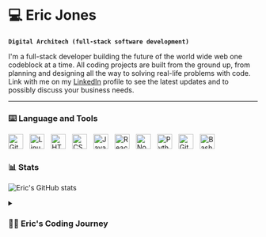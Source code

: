# :computer: Eric Jones

**`Digital Architech (full-stack software development)`**

I'm a full-stack developer building the future of the world wide web one codeblock at a time. All coding projects are built from the ground up, from planning and designing all the way to solving real-life problems with code. Link with me on my [LinkedIn](https://www.linkedin.com/in/ericnathanieljones/) profile to see the latest updates and to possibly discuss your business needs.

***
### :keyboard: Language and Tools

<img align="left" alt="Git" width="30px" style="padding-right:10px;" src="https://cdn.jsdelivr.net/gh/devicons/devicon/icons/git/git-original.svg" />
<img align="left" alt="Linux" width="30px" style="padding-right:10px;" src="https://cdn.jsdelivr.net/gh/devicons/devicon/icons/linux/linux-original.svg" />
<img align="left" alt="HTML" width="30px" style="padding-right:10px;" src="https://cdn.jsdelivr.net/gh/devicons/devicon/icons/html5/html5-plain.svg" />
<img align="left" alt="CSS" width="30px" style="padding-right:10px;" src="https://cdn.jsdelivr.net/gh/devicons/devicon/icons/css3/css3-plain.svg" />
<img align="left" alt="JavaScript" width="30px" style="padding-right:10px;" src="https://cdn.jsdelivr.net/gh/devicons/devicon/icons/javascript/javascript-plain.svg" />
<img align="left" alt="React" width="30px" style="padding-right:10px;" src="https://cdn.jsdelivr.net/gh/devicons/devicon/icons/react/react-original.svg" />
<img align="left" alt="NodeJS" width="30px" style="padding-right:10px;" src="https://cdn.jsdelivr.net/gh/devicons/devicon/icons/nodejs/nodejs-original.svg" />
<img align="left" alt="Python" width="30px" style="padding-right:10px;" src="https://cdn.jsdelivr.net/gh/devicons/devicon/icons/python/python-plain.svg" />
<img align="left" alt="GitHub" width="30px" style="padding-right:10px;" src="https://visualpharm.com/assets/720/Github-595b40b65ba036ed117d442f.svg" />
<img align="left" alt="Bash" width="30px" style="padding-right:10px;" src="https://cdn.jsdelivr.net/gh/devicons/devicon/icons/bash/bash-original.svg" />
<br />

#

### 📊 Stats

![Eric's GitHub stats](https://github-readme-stats.vercel.app/api?username=ericjonesdev&show_icons=true&theme=tokyonight)

<!-- ![GitHub Streak](https://streak-stats.demolab.com?user=ericjonesdev&theme=gruvbox&border_radius=4.5) -->

<details>
 <summary><h3>👨‍💻 Eric's Coding Journey</h3></summary>
   I embarked on my coding journey as an information technology student with an insatiable passion to delve into the expansive realm of programming - encompassing code, Unix, Linux, and theoretical concepts. Simultaneously, I undertook the demanding task of working full-time within the satellite communications/telecommunications industry. Balancing a full-time job with my studies was an arduous endeavor, yet I persevered and ultimately earned my Master's degree in information systems security.
During my academic journey, the curriculum introduced me to the fundamental elements of software development, including HTML, CSS, JavaScript, and SQL databases. As time passed, I came to recognize the invaluable role of mentorship in this field. Consequently, I pursued further knowledge by enrolling in various Udemy courses, which further honed my expertise.
My quest for proficiency reached its zenith when I committed to a year-long, full-stack software development course offered by Code Institute. This transformative experience not only breathed new life into my aspirations but also instilled unwavering confidence in my software development capabilities. I am hopeful for the future and invite you along on my coding journey. 
</details>

